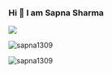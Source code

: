 ### Hi 👋 I am Sapna Sharma

<img src="https://fontmeme.com/temporary/e0dc03c5104200a2fb4f56382c963602.png" />


<p><img align="center" src="https://github-readme-streak-stats.herokuapp.com/?user=sapna1309&" alt="sapna1309" /></p>


<p><img align="center" src="https://github-readme-stats.vercel.app/api/top-langs?username=sapna1309&show_icons=true&locale=en&layout=compact" alt="sapna1309" /></p>

